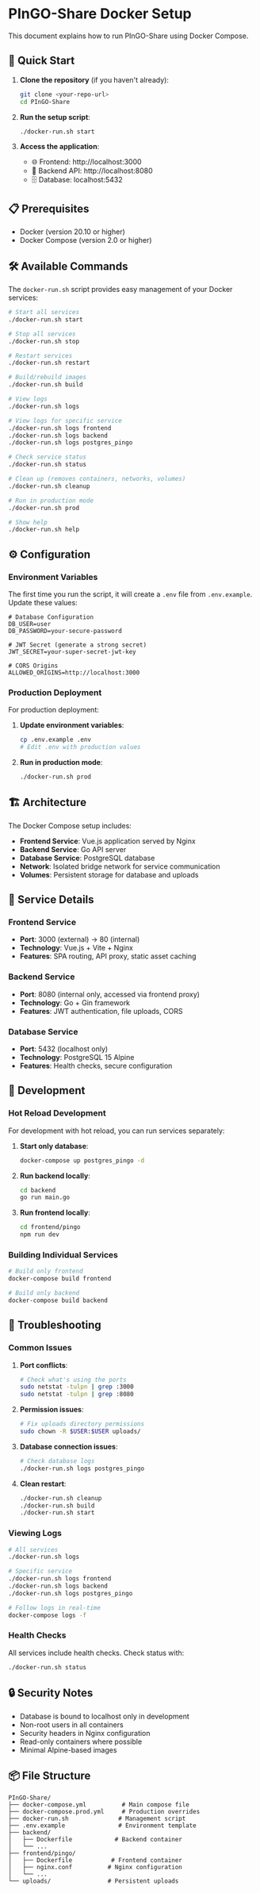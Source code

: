 # PInGO-Share Docker Setup

This document explains how to run PInGO-Share using Docker Compose.

## 🚀 Quick Start

1. **Clone the repository** (if you haven't already):
   ```bash
   git clone <your-repo-url>
   cd PInGO-Share
   ```

2. **Run the setup script**:
   ```bash
   ./docker-run.sh start
   ```

3. **Access the application**:
   - 🌐 Frontend: http://localhost:3000
   - 🔧 Backend API: http://localhost:8080
   - 🗄️ Database: localhost:5432

## 📋 Prerequisites

- Docker (version 20.10 or higher)
- Docker Compose (version 2.0 or higher)

## 🛠️ Available Commands

The `docker-run.sh` script provides easy management of your Docker services:

```bash
# Start all services
./docker-run.sh start

# Stop all services
./docker-run.sh stop

# Restart services
./docker-run.sh restart

# Build/rebuild images
./docker-run.sh build

# View logs
./docker-run.sh logs

# View logs for specific service
./docker-run.sh logs frontend
./docker-run.sh logs backend
./docker-run.sh logs postgres_pingo

# Check service status
./docker-run.sh status

# Clean up (removes containers, networks, volumes)
./docker-run.sh cleanup

# Run in production mode
./docker-run.sh prod

# Show help
./docker-run.sh help
```

## ⚙️ Configuration

### Environment Variables

The first time you run the script, it will create a `.env` file from `.env.example`. Update these values:

```env
# Database Configuration
DB_USER=user
DB_PASSWORD=your-secure-password

# JWT Secret (generate a strong secret)
JWT_SECRET=your-super-secret-jwt-key

# CORS Origins
ALLOWED_ORIGINS=http://localhost:3000
```

### Production Deployment

For production deployment:

1. **Update environment variables**:
   ```bash
   cp .env.example .env
   # Edit .env with production values
   ```

2. **Run in production mode**:
   ```bash
   ./docker-run.sh prod
   ```

## 🏗️ Architecture

The Docker Compose setup includes:

- **Frontend Service**: Vue.js application served by Nginx
- **Backend Service**: Go API server
- **Database Service**: PostgreSQL database
- **Network**: Isolated bridge network for service communication
- **Volumes**: Persistent storage for database and uploads

## 📁 Service Details

### Frontend Service
- **Port**: 3000 (external) → 80 (internal)
- **Technology**: Vue.js + Vite + Nginx
- **Features**: SPA routing, API proxy, static asset caching

### Backend Service
- **Port**: 8080 (internal only, accessed via frontend proxy)
- **Technology**: Go + Gin framework
- **Features**: JWT authentication, file uploads, CORS

### Database Service
- **Port**: 5432 (localhost only)
- **Technology**: PostgreSQL 15 Alpine
- **Features**: Health checks, secure configuration

## 🔧 Development

### Hot Reload Development

For development with hot reload, you can run services separately:

1. **Start only database**:
   ```bash
   docker-compose up postgres_pingo -d
   ```

2. **Run backend locally**:
   ```bash
   cd backend
   go run main.go
   ```

3. **Run frontend locally**:
   ```bash
   cd frontend/pingo
   npm run dev
   ```

### Building Individual Services

```bash
# Build only frontend
docker-compose build frontend

# Build only backend
docker-compose build backend
```

## 🐛 Troubleshooting

### Common Issues

1. **Port conflicts**:
   ```bash
   # Check what's using the ports
   sudo netstat -tulpn | grep :3000
   sudo netstat -tulpn | grep :8080
   ```

2. **Permission issues**:
   ```bash
   # Fix uploads directory permissions
   sudo chown -R $USER:$USER uploads/
   ```

3. **Database connection issues**:
   ```bash
   # Check database logs
   ./docker-run.sh logs postgres_pingo
   ```

4. **Clean restart**:
   ```bash
   ./docker-run.sh cleanup
   ./docker-run.sh build
   ./docker-run.sh start
   ```

### Viewing Logs

```bash
# All services
./docker-run.sh logs

# Specific service
./docker-run.sh logs frontend
./docker-run.sh logs backend
./docker-run.sh logs postgres_pingo

# Follow logs in real-time
docker-compose logs -f
```

### Health Checks

All services include health checks. Check status with:
```bash
./docker-run.sh status
```

## 🔒 Security Notes

- Database is bound to localhost only in development
- Non-root users in all containers
- Security headers in Nginx configuration
- Read-only containers where possible
- Minimal Alpine-based images

## 📦 File Structure

```
PInGO-Share/
├── docker-compose.yml          # Main compose file
├── docker-compose.prod.yml     # Production overrides
├── docker-run.sh              # Management script
├── .env.example               # Environment template
├── backend/
│   ├── Dockerfile            # Backend container
│   └── ...
├── frontend/pingo/
│   ├── Dockerfile           # Frontend container
│   ├── nginx.conf          # Nginx configuration
│   └── ...
└── uploads/                # Persistent uploads
```
